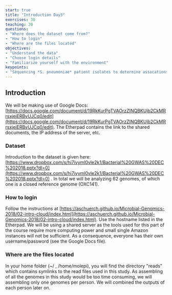 ```yaml
---
start: true
title: "Introduction Day3"
exercises: 30
teaching: 20
questions:
- "Where does the dataset come from?"
- "How to login"
- "Where are the files located"
objectives:
- "Understand the data"
- "Choose login details"
- "Familiarize yourself with the environment"
keypoints:
- "Sequencing *S. pneumoniae* patient isolates to determine assocations of bacterial genes with disease severity"
---
```


## Introduction

We will be making use of Google Docs: [https://docs.google.com/document/d/19RkKurPgTVAOrzZINQBKUjb2CkMRrsxjejERBvUJCq0/edit](https://docs.google.com/document/d/19RkKurPgTVAOrzZINQBKUjb2CkMRrsxjejERBvUJCq0/edit).
The Etherpad contains the link to the shared documents, the IP address of the server, etc. 

### Dataset

Introduction to the dataset is given here: [https://www.dropbox.com/s/hi7ivyml0vle2k1/Bacterial%20GWAS%20DEC%202018.pptx?dl=0](https://www.dropbox.com/s/hi7ivyml0vle2k1/Bacterial%20GWAS%20DEC%202018.pptx?dl=0) . In total we will be analyzing 62 genomes, of which one is a closed reference genome (OXC141). 

### How to login

Follow the instructions at [https://aschuerch.github.io/Microbial-Genomics-2018/02-intro-cloud/index.html](https://aschuerch.github.io/Microbial-Genomics-2018/02-intro-cloud/index.html).
Use the hostname listed in the Etherpad. We will be using a shared server as the tools used for this part of the course require more computing power and small single Amazon instances will not be sufficient. As a consequence, everyone has their own username/password (see the Google Docs file).

### Where are the files located

In your home folder (~/ , /home/molepi<nr>), you will find the directory "reads" which contains symlinks to the read files used in this study. As assembling of all the genomes in this study would be too time consuming, we will assembling only one genomes per person. We will combined the outputs of each person later on.
  
  
